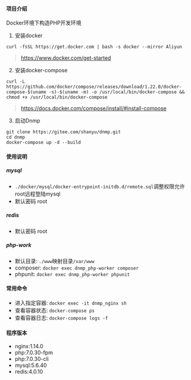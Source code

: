 #### 项目介绍
Docker环境下构造PHP开发环境  
1. 安装docker  
```
curl -fsSL https://get.docker.com | bash -s docker --mirror Aliyun
```
> https://www.docker.com/get-started
2. 安装docker-compose  
```
curl -L https://github.com/docker/compose/releases/download/1.22.0/docker-compose-$(uname -s)-$(uname -m) -o /usr/local/bin/docker-compose && chmod +x /usr/local/bin/docker-compose
```
> https://docs.docker.com/compose/install/#install-compose
3. 启动Dnmp  
```
git clone https://gitee.com/shanyu/dnmp.git
cd dnmp
docker-compose up -d --build
```

#### 使用说明
##### mysql
* `./docker/mysql/docker-entrypoint-initdb.d/remote.sql`调整权限允许root远程登陆mysql
* 默认密码 root
##### redis
* 默认密码 root
##### php-work
* 默认目录: `./www`映射目录`/var/www`
* composer: `docker exec dnmp_php-worker composer`
* phpunit: `docker exec dnmp_php-worker phpunit`

#### 常用命令
* 进入指定容器: `docker exec -it dnmp_nginx sh`
* 查看容器状态: `docker-compose ps`
* 查看容器日志: `docker-compose logs -f`

#### 程序版本
* nginx:1.14.0
* php:7.0.30-fpm
* php:7.0.30-cli
* mysql:5.6.40
* redis:4.0.10
